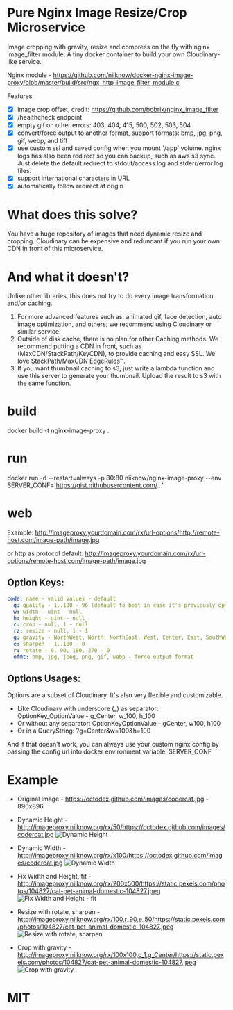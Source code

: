 # Pure Nginx Image Resize/Crop Microservice
Image cropping with gravity, resize and compress on the fly with nginx image_filter module.  A tiny docker container to build your own Cloudinary-like service.

Nginx module - https://github.com/niiknow/docker-nginx-image-proxy/blob/master/build/src/ngx_http_image_filter_module.c

Features:
- [x] image crop offset, credit: https://github.com/bobrik/nginx_image_filter
- [x] /healthcheck endpoint
- [x] empty gif on other errors: 403, 404, 415, 500, 502, 503, 504
- [x] convert/force output to another format, support formats: bmp, jpg, png, gif, webp, and tiff 
- [x] use custom ssl and saved config when you mount '/app' volume.  nginx logs has also been redirect so you can backup, such as aws s3 sync.  Just delete the default redirect to stdout/access.log and stderr/error.log files.
- [x] support international characters in URL
- [x] automatically follow redirect at origin  

# What does this solve?
You have a huge repository of images that need dynamic resize and cropping.  Cloudinary can be expensive and redundant if you run your own CDN in front of this microservice.

# And what it doesn't?
Unlike other libraries, this does not try to do every image transformation and/or caching.

1.  For more advanced features such as: animated gif, face detection, auto image optimization, and others; we recommend using Cloudinary or similar service.
2.  Outside of disk cache, there is no plan for other Caching methods.  We recommend putting a CDN in front, such as (MaxCDN/StackPath/KeyCDN), to provide caching and easy SSL.  We love StackPath/MaxCDN EdgeRules™.
3.  If you want thumbnail caching to s3, just write a lambda function and use this server to generate your thumbnail.  Upload the result to s3 with the same function.

# build
docker build -t nginx-image-proxy .

# run
docker run -d --restart=always -p 80:80 niiknow/nginx-image-proxy
--env SERVER_CONF='https://gist.githubusercontent.com/...'

# web
Example: http://imageproxy.yourdomain.com/rx/url-options/http://remote-host.com/image-path/image.jpg

or http as protocol default: http://imageproxy.yourdomain.com/rx/url-options/remote-host.com/image-path/image.jpg

Option Keys:
-------------

```yml
code: name - valid values - default
  q: quality - 1..100 - 96 (default to best in case it's previously optimized) 
  w: width - uint - null
  h: height - uint - null
  c: crop - null, 1 - null
  rz: resize - null, 1 - 1
  g: gravity - NorthWest, North, NorthEast, West, Center, East, SouthWest, South, SouthEast *case-sensitive* - NorthWest
  e: sharpen - 1..100 - 0
  r: rotate - 0, 90, 180, 270 - 0
  ofmt: bmp, jpg, jpeg, png, gif, webp - force output format
```

Options Usages:
----------------

Options are a subset of Cloudinary. It's also very flexible and customizable.

* Like Cloudinary with underscore (_) as separator:  OptionKey_OptionValue - g_Center, w_100, h_100
* Or without any separator: OptionKeyOptionValue - gCenter, w100, h100
* Or in a QueryString: ?g=Center&w=100&h=100

And if that doesn't work, you can always use your custom nginx config by passing the config url into docker environment variable: SERVER_CONF

# Example 
* Original Image - https://octodex.github.com/images/codercat.jpg - 896x896
* Dynamic Height - http://imageproxy.niiknow.org/rx/50/https://octodex.github.com/images/codercat.jpg
![Dynamic Height](http://imageproxy.niiknow.org/rx/50/https://octodex.github.com/images/codercat.jpg)

* Dynamic Width - http://imageproxy.niiknow.org/rx/x100/https://octodex.github.com/images/codercat.jpg
![Dynamic Width](http://imageproxy.niiknow.org/rx/x100/https://octodex.github.com/images/codercat.jpg)

* Fix Width and Height, fit - http://imageproxy.niiknow.org/rx/200x500/https://static.pexels.com/photos/104827/cat-pet-animal-domestic-104827.jpeg
![Fix Width and Height - fit](http://imageproxy.niiknow.org/rx/200x500/https://static.pexels.com/photos/104827/cat-pet-animal-domestic-104827.jpeg)

* Resize with rotate, sharpen - http://imageproxy.niiknow.org/rx/100,r_90,e_50/https://static.pexels.com/photos/104827/cat-pet-animal-domestic-104827.jpeg
![Resize with rotate, sharpen](http://imageproxy.niiknow.org/rx/100,r_90,e_50/https://static.pexels.com/photos/104827/cat-pet-animal-domestic-104827.jpeg)

* Crop with gravity - http://imageproxy.niiknow.org/rx/100x100,c_1,g_Center/https://static.pexels.com/photos/104827/cat-pet-animal-domestic-104827.jpeg
![Crop with gravity](http://imageproxy.niiknow.org/rx/100x100,c_1,g_Center/https://static.pexels.com/photos/104827/cat-pet-animal-domestic-104827.jpeg)

# MIT
